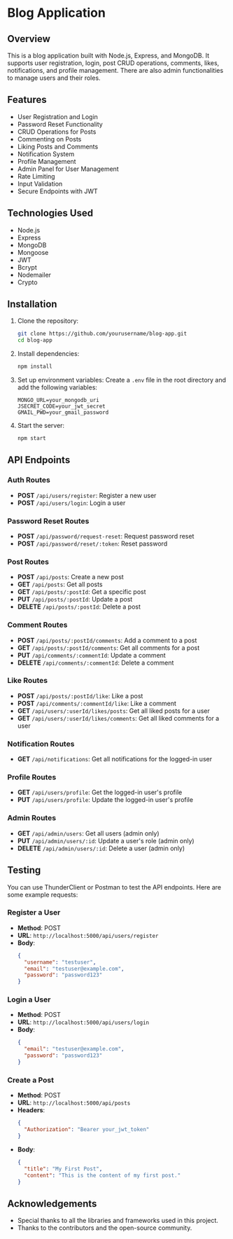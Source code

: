 # Blog Application

## Overview

This is a blog application built with Node.js, Express, and MongoDB. It supports user registration, login, post CRUD operations, comments, likes, notifications, and profile management. There are also admin functionalities to manage users and their roles.

## Features

- User Registration and Login
- Password Reset Functionality
- CRUD Operations for Posts
- Commenting on Posts
- Liking Posts and Comments
- Notification System
- Profile Management
- Admin Panel for User Management
- Rate Limiting
- Input Validation
- Secure Endpoints with JWT

## Technologies Used

- Node.js
- Express
- MongoDB
- Mongoose
- JWT
- Bcrypt
- Nodemailer
- Crypto

## Installation

1. Clone the repository:
    ```bash
    git clone https://github.com/yourusername/blog-app.git
    cd blog-app
    ```

2. Install dependencies:
    ```bash
    npm install
    ```

3. Set up environment variables:
    Create a `.env` file in the root directory and add the following variables:
    ```
    MONGO_URL=your_mongodb_uri
    JSECRET_CODE=your_jwt_secret
    GMAIL_PWD=your_gmail_password
    ```

4. Start the server:
    ```bash
    npm start
    ```

## API Endpoints

### Auth Routes

- **POST** `/api/users/register`: Register a new user
- **POST** `/api/users/login`: Login a user

### Password Reset Routes

- **POST** `/api/password/request-reset`: Request password reset
- **POST** `/api/password/reset/:token`: Reset password

### Post Routes

- **POST** `/api/posts`: Create a new post
- **GET** `/api/posts`: Get all posts
- **GET** `/api/posts/:postId`: Get a specific post
- **PUT** `/api/posts/:postId`: Update a post
- **DELETE** `/api/posts/:postId`: Delete a post

### Comment Routes

- **POST** `/api/posts/:postId/comments`: Add a comment to a post
- **GET** `/api/posts/:postId/comments`: Get all comments for a post
- **PUT** `/api/comments/:commentId`: Update a comment
- **DELETE** `/api/comments/:commentId`: Delete a comment

### Like Routes

- **POST** `/api/posts/:postId/like`: Like a post
- **POST** `/api/comments/:commentId/like`: Like a comment
- **GET** `/api/users/:userId/likes/posts`: Get all liked posts for a user
- **GET** `/api/users/:userId/likes/comments`: Get all liked comments for a user

### Notification Routes

- **GET** `/api/notifications`: Get all notifications for the logged-in user

### Profile Routes

- **GET** `/api/users/profile`: Get the logged-in user's profile
- **PUT** `/api/users/profile`: Update the logged-in user's profile

### Admin Routes

- **GET** `/api/admin/users`: Get all users (admin only)
- **PUT** `/api/admin/users/:id`: Update a user's role (admin only)
- **DELETE** `/api/admin/users/:id`: Delete a user (admin only)

## Testing

You can use ThunderClient or Postman to test the API endpoints. Here are some example requests:

### Register a User

- **Method**: POST
- **URL**: `http://localhost:5000/api/users/register`
- **Body**:
    ```json
    {
      "username": "testuser",
      "email": "testuser@example.com",
      "password": "password123"
    }
    ```

### Login a User

- **Method**: POST
- **URL**: `http://localhost:5000/api/users/login`
- **Body**:
    ```json
    {
      "email": "testuser@example.com",
      "password": "password123"
    }
    ```

### Create a Post

- **Method**: POST
- **URL**: `http://localhost:5000/api/posts`
- **Headers**:
    ```json
    {
      "Authorization": "Bearer your_jwt_token"
    }
    ```
- **Body**:
    ```json
    {
      "title": "My First Post",
      "content": "This is the content of my first post."
    }
    ```


## Acknowledgements

- Special thanks to all the libraries and frameworks used in this project.
- Thanks to the contributors and the open-source community.
